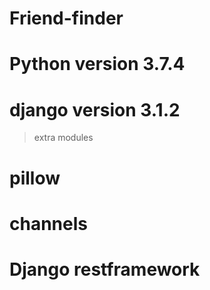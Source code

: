# Friend-finder
# Python version 3.7.4
# django version 3.1.2
>extra modules
# pillow
# channels
# Django restframework
